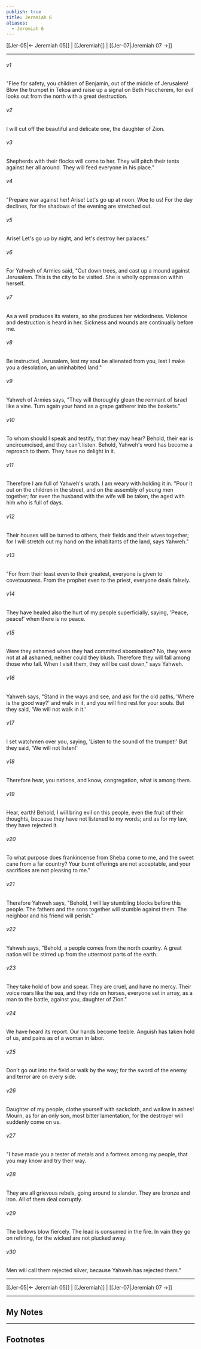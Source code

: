```yaml
---
publish: true
title: Jeremiah 6
aliases:
  - Jeremiah 6
---
```


[[Jer-05|← Jeremiah 05]] | [[Jeremiah]] | [[Jer-07|Jeremiah 07 →]]
***



###### v1 
"Flee for safety, you children of Benjamin, out of the middle of Jerusalem! Blow the trumpet in Tekoa and raise up a signal on Beth Haccherem, for evil looks out from the north with a great destruction. 

###### v2 
I will cut off the beautiful and delicate one, the daughter of Zion. 

###### v3 
Shepherds with their flocks will come to her. They will pitch their tents against her all around. They will feed everyone in his place." 

###### v4 
"Prepare war against her! Arise! Let's go up at noon. Woe to us! For the day declines, for the shadows of the evening are stretched out. 

###### v5 
Arise! Let's go up by night, and let's destroy her palaces." 

###### v6 
For Yahweh of Armies said, "Cut down trees, and cast up a mound against Jerusalem. This is the city to be visited. She is wholly oppression within herself. 

###### v7 
As a well produces its waters, so she produces her wickedness. Violence and destruction is heard in her. Sickness and wounds are continually before me. 

###### v8 
Be instructed, Jerusalem, lest my soul be alienated from you, lest I make you a desolation, an uninhabited land." 

###### v9 
Yahweh of Armies says, "They will thoroughly glean the remnant of Israel like a vine. Turn again your hand as a grape gatherer into the baskets." 

###### v10 
To whom should I speak and testify, that they may hear? Behold, their ear is uncircumcised, and they can't listen. Behold, Yahweh's word has become a reproach to them. They have no delight in it. 

###### v11 
Therefore I am full of Yahweh's wrath. I am weary with holding it in. "Pour it out on the children in the street, and on the assembly of young men together; for even the husband with the wife will be taken, the aged with him who is full of days. 

###### v12 
Their houses will be turned to others, their fields and their wives together; for I will stretch out my hand on the inhabitants of the land, says Yahweh." 

###### v13 
"For from their least even to their greatest, everyone is given to covetousness. From the prophet even to the priest, everyone deals falsely. 

###### v14 
They have healed also the hurt of my people superficially, saying, 'Peace, peace!' when there is no peace. 

###### v15 
Were they ashamed when they had committed abomination? No, they were not at all ashamed, neither could they blush. Therefore they will fall among those who fall. When I visit them, they will be cast down," says Yahweh. 

###### v16 
Yahweh says, "Stand in the ways and see, and ask for the old paths, 'Where is the good way?' and walk in it, and you will find rest for your souls. But they said, 'We will not walk in it.' 

###### v17 
I set watchmen over you, saying, 'Listen to the sound of the trumpet!' But they said, 'We will not listen!' 

###### v18 
Therefore hear, you nations, and know, congregation, what is among them. 

###### v19 
Hear, earth! Behold, I will bring evil on this people, even the fruit of their thoughts, because they have not listened to my words; and as for my law, they have rejected it. 

###### v20 
To what purpose does frankincense from Sheba come to me, and the sweet cane from a far country? Your burnt offerings are not acceptable, and your sacrifices are not pleasing to me." 

###### v21 
Therefore Yahweh says, "Behold, I will lay stumbling blocks before this people. The fathers and the sons together will stumble against them. The neighbor and his friend will perish." 

###### v22 
Yahweh says, "Behold, a people comes from the north country. A great nation will be stirred up from the uttermost parts of the earth. 

###### v23 
They take hold of bow and spear. They are cruel, and have no mercy. Their voice roars like the sea, and they ride on horses, everyone set in array, as a man to the battle, against you, daughter of Zion." 

###### v24 
We have heard its report. Our hands become feeble. Anguish has taken hold of us, and pains as of a woman in labor. 

###### v25 
Don't go out into the field or walk by the way; for the sword of the enemy and terror are on every side. 

###### v26 
Daughter of my people, clothe yourself with sackcloth, and wallow in ashes! Mourn, as for an only son, most bitter lamentation, for the destroyer will suddenly come on us. 

###### v27 
"I have made you a tester of metals and a fortress among my people, that you may know and try their way. 

###### v28 
They are all grievous rebels, going around to slander. They are bronze and iron. All of them deal corruptly. 

###### v29 
The bellows blow fiercely. The lead is consumed in the fire. In vain they go on refining, for the wicked are not plucked away. 

###### v30 
Men will call them rejected silver, because Yahweh has rejected them."

***
[[Jer-05|← Jeremiah 05]] | [[Jeremiah]] | [[Jer-07|Jeremiah 07 →]]

---
## My Notes

---
## Footnotes